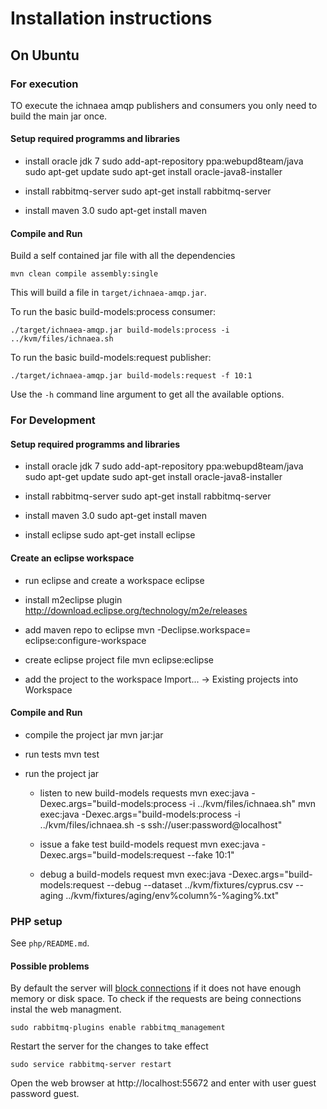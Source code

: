 Installation instructions
=========================

On Ubuntu
---------

### For execution

TO execute the ichnaea amqp publishers and consumers you only need to build the
main jar once.

#### Setup required programms and libraries

* install oracle jdk 7
    sudo add-apt-repository ppa:webupd8team/java
    sudo apt-get update
    sudo apt-get install oracle-java8-installer

* install rabbitmq-server
    sudo apt-get install rabbitmq-server

* install maven 3.0
    sudo apt-get install maven

#### Compile and Run

Build a self contained jar file with all the dependencies

    mvn clean compile assembly:single

This will build a file in `target/ichnaea-amqp.jar`.

To run the basic build-models:process consumer:

    ./target/ichnaea-amqp.jar build-models:process -i ../kvm/files/ichnaea.sh

To run the basic build-models:request publisher:

    ./target/ichnaea-amqp.jar build-models:request -f 10:1

Use the `-h` command line argument to get all the available options.

### For Development

#### Setup required programms and libraries

* install oracle jdk 7
    sudo add-apt-repository ppa:webupd8team/java
    sudo apt-get update
    sudo apt-get install oracle-java8-installer

* install rabbitmq-server
    sudo apt-get install rabbitmq-server

* install maven 3.0
    sudo apt-get install maven

* install eclipse
    sudo apt-get install eclipse

#### Create an eclipse workspace
    
* run eclipse and create a workspace
    eclipse

* install m2eclipse plugin
    http://download.eclipse.org/technology/m2e/releases
    
* add maven repo to eclipse
    mvn -Declipse.workspace=<path-to-eclipse-workspace> eclipse:configure-workspace

* create eclipse project file
    mvn eclipse:eclipse

* add the project to the workspace
    Import... -> Existing projects into Workspace
   
#### Compile and Run

* compile the project jar
    mvn jar:jar
    
* run tests
    mvn test    

* run the project jar

    * listen to new build-models requests
    mvn exec:java -Dexec.args="build-models:process -i ../kvm/files/ichnaea.sh"
    mvn exec:java -Dexec.args="build-models:process -i ../kvm/files/ichnaea.sh -s ssh://user:password@localhost"

    * issue a fake test build-models request
    mvn exec:java -Dexec.args="build-models:request --fake 10:1"

    * debug a build-models request
    mvn exec:java -Dexec.args="build-models:request --debug --dataset ../kvm/fixtures/cyprus.csv --aging ../kvm/fixtures/aging/env%column%-%aging%.txt"

### PHP setup

See `php/README.md`.


#### Possible problems

By default the server will [block connections](http://stackoverflow.com/questions/10427028/rabbitmq-connection-in-blocking-state)
if it does not have enough memory or disk space. To check if the requests are being connections instal the web managment.

    sudo rabbitmq-plugins enable rabbitmq_management

Restart the server for the changes to take effect

    sudo service rabbitmq-server restart

Open the web browser at http://localhost:55672 and enter with user guest password guest.


